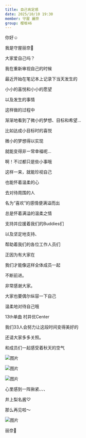 ```yaml
---
title: 自己肯定感
date: 2025/10/10 19:30
member: 守屋 麗奈
group: 樱坂46
---
```


你好☺︎




我是守屋丽奈🍒












大家爱自己吗？




我在重新审视自己的时候


最近开始在笔记本上记录下当天发生的


小小的喜悦和小小的愿望


以及发生的事情








这样做的过程中


渐渐地看到了微小的梦想、目标和希望…




比如达成小目标时的喜悦


微小的梦想得以实现


就能变得非ー常幸福呢…




啊！不过都只是些小事哦






这样一来，就能珍视自己


也能怀着温柔的心


去对待周围的人


名为“喜欢”的感情便满溢而出










总是怀着满溢的温柔之情


支持并应援着我们的Buddies们


以及坚定地支持、


帮助着我们的各位工作人员们


正因为有大家在


我们才能像这样全体成员一起


不断前进。


非常感谢大家。






大家也要偶尔纵容一下自己


温柔地对待自己哦








13th单曲 村井优Center


我们33人会努力让这段时间变得美好的


还请大家多多关照。


和成员们一起感受着秋天的空气










![图片](https://sakurazaka46.com/images/14/d33/6edb0a40d35000fa508952baf52f9.jpg)






![图片](https://sakurazaka46.com/images/14/d33/6edb0a40d35000fa508952baf52f9-01.jpg)






![图片](https://sakurazaka46.com/images/14/d33/6edb0a40d35000fa508952baf52f9-02.jpg)


























心里感到一阵揪紧、、、


井上梨名酱♡




那么再见啦〜






![图片](https://sakurazaka46.com/images/14/d33/6edb0a40d35000fa508952baf52f9-03.jpg)














丽奈🍒